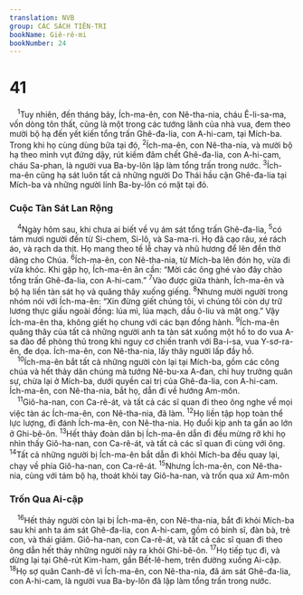 ```yaml
---
translation: NVB
group: CÁC SÁCH TIÊN-TRI
bookName: Giê-rê-mi 
bookNumber: 24
---
```


<div class="title"><h1>41</h1></div>
<span class="verse gie_41_1"> <sup>1</sup>Tuy nhiên, đến tháng bảy, Ích-ma-ên, con Nê-tha-nia, cháu Ê-li-sa-ma, vốn dòng tôn thất, cũng là một trong các tướng lãnh của nhà vua, đem theo mười bộ hạ đến yết kiến tổng trấn Ghê-đa-lia, con A-hi-cam, tại Mích-ba. Trong khi họ cùng dùng bữa tại đó, </span>
<span class="verse gie_41_2"><sup>2</sup>Ích-ma-ên, con Nê-tha-nia, và mười bộ hạ theo mình vụt đứng dậy, rút kiếm đâm chết Ghê-đa-lia, con A-hi-cam, cháu Sa-phan, là người vua Ba-by-lôn lập làm tổng trấn trong nước. </span>
<span class="verse gie_41_3"><sup>3</sup>Ích-ma-ên cũng hạ sát luôn tất cả những người Do Thái hầu cận Ghê-đa-lia tại Mích-ba và những người lính Ba-by-lôn có mặt tại đó. <br/></span>
<div class="title"><h3>Cuộc Tàn Sát Lan Rộng </h3></div>
<span class="verse gie_41_4"> <sup>4</sup>Ngày hôm sau, khi chưa ai biết về vụ ám sát tổng trấn Ghê-đa-lia, </span>
<span class="verse gie_41_5"><sup>5</sup>có tám mươi người đến từ Si-chem, Si-lô, và Sa-ma-ri. Họ đã cạo râu, xé rách áo, và rạch da thịt. Họ mang theo tế lễ chay và nhũ hương để lên đền thờ dâng cho Chúa. </span>
<span class="verse gie_41_6"><sup>6</sup>Ích-ma-ên, con Nê-tha-nia, từ Mích-ba lên đón họ, vừa đi vừa khóc. Khi gặp họ, Ích-ma-ên ân cần: “Mời các ông ghé vào đây chào tổng trấn Ghê-đa-lia, con A-hi-cam.” </span>
<span class="verse gie_41_7"><sup>7</sup>Vào được giữa thành, Ích-ma-ên và bộ hạ liền tàn sát họ và quăng thây xuống giếng. </span>
<span class="verse gie_41_8"><sup>8</sup>Nhưng mười người trong nhóm nói với Ích-ma-ên: “Xin đừng giết chúng tôi, vì chúng tôi còn dự trữ lương thực giấu ngoài đồng: lúa mì, lúa mạch, dầu ô-liu và mật ong.” Vậy Ích-ma-ên tha, không giết họ chung với các bạn đồng hành. </span>
<span class="verse gie_41_9"><sup>9</sup>Ích-ma-ên quăng thây của tất cả những người anh ta tàn sát xuống một hồ to do vua A-sa đào để phòng thủ trong khi nguy cơ chiến tranh với Ba-i-sa, vua Y-sơ-ra-ên, đe dọa. Ích-ma-ên, con Nê-tha-nia, lấy thây người lấp đầy hồ. <br/></span>
<span class="verse gie_41_10"> <sup>10</sup>Ích-ma-ên bắt tất cả những người còn lại tại Mích-ba, gồm các công chúa và hết thảy dân chúng mà tướng Nê-bu-xa A-đan, chỉ huy trưởng quân sự, chừa lại ở Mích-ba, dưới quyền cai trị của Ghê-đa-lia, con A-hi-cam. Ích-ma-ên, con Nê-tha-nia, bắt họ, dẫn đi về hướng Am-môn. <br/></span>
<span class="verse gie_41_11"> <sup>11</sup>Giô-ha-nan, con Ca-rê-át, và tất cả các sĩ quan đi theo ông nghe về mọi việc tàn ác Ích-ma-ên, con Nê-tha-nia, đã làm. </span>
<span class="verse gie_41_12"><sup>12</sup>Họ liền tập họp toàn thể lực lượng, đi đánh Ích-ma-ên, con Nê-tha-nia. Họ đuổi kịp anh ta gần ao lớn ở Ghi-bê-ôn. </span>
<span class="verse gie_41_13"><sup>13</sup>Hết thảy đoàn dân bị Ích-ma-ên dẫn đi đều mừng rỡ khi họ nhìn thấy Giô-ha-nan, con Ca-rê-át, và tất cả các sĩ quan đi cùng với ông. </span>
<span class="verse gie_41_14"><sup>14</sup>Tất cả những người bị Ích-ma-ên bắt dẫn đi khỏi Mích-ba đều quay lại, chạy về phía Giô-ha-nan, con Ca-rê-át. </span>
<span class="verse gie_41_15"><sup>15</sup>Nhưng Ích-ma-ên, con Nê-tha-nia, cùng với tám bộ hạ, thoát khỏi tay Giô-ha-nan, và trốn qua xứ Am-môn <br/></span>
<div class="title"><h3>Trốn Qua Ai-cập </h3></div>
<span class="verse gie_41_16"> <sup>16</sup>Hết thảy người còn lại bị Ích-ma-ên, con Nê-tha-nia, bắt đi khỏi Mích-ba sau khi anh ta ám sát Ghê-đa-lia, con A-hi-cam, gồm có binh sĩ, đàn bà, trẻ con, và thái giám. Giô-ha-nan, con Ca-rê-át, và tất cả các sĩ quan đi theo ông dẫn hết thảy những người này ra khỏi Ghi-bê-ôn. </span>
<span class="verse gie_41_17"><sup>17</sup>Họ tiếp tục đi, và dừng lại tại Ghê-rút Kim-ham, gần Bết-lê-hem, trên đường xuống Ai-cập. </span>
<span class="verse gie_41_18"><sup>18</sup>Họ sợ quân Canh-đê vì Ích-ma-ên, con Nê-tha-nia, đã ám sát Ghê-đa-lia, con A-hi-cam, là người vua Ba-by-lôn đã lập làm tổng trấn trong nước. <br/></span>
